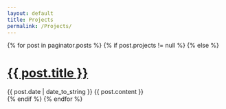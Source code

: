 ```yaml
---
layout: default
title: Projects
permalink: /Projects/
---
```


<div class="posts">
	{% for post in paginator.posts %}
		{% if post.projects != null %}
		{% else %}
			<div class="post">
				<h1 class="post-title">
					<a href="{{ post.url }}">
						{{ post.title }}
					</a>
				</h1>
				<span class="post-date">{{ post.date | date_to_string }}</span>
				{{ post.content }}
			</div>
		{% endif %}
	{% endfor %}
</div>